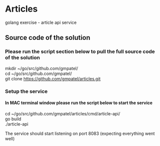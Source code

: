 # Articles
golang exercise - article api service

## Source code of the solution

### Please run the script section below to pull the full source code of the solution

  mkdir ~/go/src/github.com/gmpatel/  
  cd ~/go/src/github.com/gmpatel/  
  git clone https://github.com/gmpatel/articles.git
  
### Setup the service

#### In MAC terminal window please run the script below to start the service

  cd ~/go/src/github.com/gmpatel/articles/cmd/article-api/  
  go build  
  ./article-api  

The service should start listening on port 8083 (expecting everything went well)  


